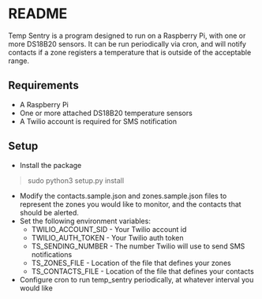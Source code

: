 # README #
Temp Sentry is a program designed to run on a Raspberry Pi, with one or more DS18B20 sensors. It can be run periodically via cron, and will notify contacts if a zone registers a temperature that is outside of the acceptable range.

## Requirements ##
* A Raspberry Pi
* One or more attached DS18B20 temperature sensors
* A Twilio account is required for SMS notification

## Setup ##

* Install the package
> sudo python3 setup.py install
* Modify the contacts.sample.json and zones.sample.json files to represent the zones you would like to monitor, and the contacts that should be alerted.
* Set the following environment variables:
    * TWILIO_ACCOUNT_SID - Your Twilio account id
    * TWILIO_AUTH_TOKEN - Your Twilio auth token
    * TS_SENDING_NUMBER - The number Twilio will use to send SMS notifications
    * TS_ZONES_FILE - Location of the file that defines your zones
    * TS_CONTACTS_FILE - Location of the file that defines your contacts
* Configure cron to run temp_sentry periodically, at whatever interval you would like
